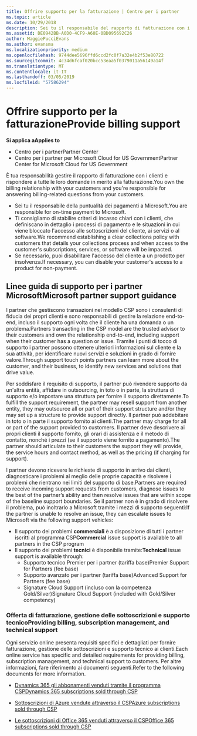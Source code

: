 ```yaml
---
title: Offrire supporto per la fatturazione | Centro per i partner
ms.topic: article
ms.date: 10/29/2018
description: Sei tu il responsabile del rapporto di fatturazione con i tuoi clienti e devi rispondere a tutte le domande relative alla fatturazione che i clienti ti invieranno.
ms.assetid: DE0942BB-A0D0-4CF9-A60E-0BD095692C26
author: MaggiePucciEvans
ms.author: evansma
ms.localizationpriority: medium
ms.openlocfilehash: 9744dee5696ffd6ccd2fc0f7a32e4b2f53e80722
ms.sourcegitcommit: 4c34d6fcaf020bcc53eaa5f0379011a56149a14f
ms.translationtype: MT
ms.contentlocale: it-IT
ms.lasthandoff: 03/05/2019
ms.locfileid: "57586294"
---
```

# <a name="provide-billing-support"></a><span data-ttu-id="82abf-103">Offrire supporto per la fatturazione</span><span class="sxs-lookup"><span data-stu-id="82abf-103">Provide billing support</span></span>

<span data-ttu-id="82abf-104">**Si applica a**</span><span class="sxs-lookup"><span data-stu-id="82abf-104">**Applies to**</span></span>

-  <span data-ttu-id="82abf-105">Centro per i partner</span><span class="sxs-lookup"><span data-stu-id="82abf-105">Partner Center</span></span>
-  <span data-ttu-id="82abf-106">Centro per i partner per Microsoft Cloud for US Government</span><span class="sxs-lookup"><span data-stu-id="82abf-106">Partner Center for Microsoft Cloud for US Government</span></span>


<span data-ttu-id="82abf-107">È tua responsabilità gestire il rapporto di fatturazione con i clienti e rispondere a tutte le loro domande in merito alla fatturazione.</span><span class="sxs-lookup"><span data-stu-id="82abf-107">You own the billing relationship with your customers and you're responsible for answering billing-related questions from your customers.</span></span>

-   <span data-ttu-id="82abf-108">Sei tu il responsabile della puntualità dei pagamenti a Microsoft.</span><span class="sxs-lookup"><span data-stu-id="82abf-108">You are responsible for on-time payment to Microsoft.</span></span>
-   <span data-ttu-id="82abf-109">Ti consigliamo di stabilire criteri di incasso chiari con i clienti, che definiscano in dettaglio i processi di pagamento e le situazioni in cui viene bloccato l'accesso alle sottoscrizioni del cliente, ai servizi o al software.</span><span class="sxs-lookup"><span data-stu-id="82abf-109">We recommend establishing a clear collections policy with customers that details your collections process and when access to the customer's subscriptions, services, or software will be impacted.</span></span>
-   <span data-ttu-id="82abf-110">Se necessario, puoi disabilitare l'accesso del cliente a un prodotto per insolvenza.</span><span class="sxs-lookup"><span data-stu-id="82abf-110">If necessary, you can disable your customer's access to a product for non-payment.</span></span>

## <a name="microsoft-partner-support-guidance"></a><span data-ttu-id="82abf-111">Linee guida di supporto per i partner Microsoft</span><span class="sxs-lookup"><span data-stu-id="82abf-111">Microsoft partner support guidance</span></span>

<span data-ttu-id="82abf-112">I partner che gestiscono transazioni nel modello CSP sono i consulenti di fiducia dei propri clienti e sono responsabili di gestire la relazione end-to-end, incluso il supporto ogni volta che il cliente ha una domanda o un problema.</span><span class="sxs-lookup"><span data-stu-id="82abf-112">Partners transacting in the CSP model are the trusted advisor to their customers and own the relationship end-to-end, including support when their customer has a question or issue.</span></span> <span data-ttu-id="82abf-113">Tramite i punti di tocco di supporto i partner possono ottenere ulteriori informazioni sul cliente e la sua attività, per identificare nuovi servizi e soluzioni in grado di fornire valore.</span><span class="sxs-lookup"><span data-stu-id="82abf-113">Through support touch points partners can learn more about the customer, and their business, to identify new services and solutions that drive value.</span></span>

<span data-ttu-id="82abf-114">Per soddisfare il requisito di supporto, il partner può rivendere supporto da un'altra entità, affidare in outsourcing, in toto o in parte, la struttura di supporto e/o impostare una struttura per fornire il supporto direttamente.</span><span class="sxs-lookup"><span data-stu-id="82abf-114">To fulfill the support requirement, the partner may resell support from another entity, they may outsource all or part of their support structure and/or they may set up a structure to provide support directly.</span></span>  <span data-ttu-id="82abf-115">Il partner può addebitare in toto o in parte il supporto fornito ai clienti.</span><span class="sxs-lookup"><span data-stu-id="82abf-115">The partner may charge for all or part of the support provided to customers.</span></span> <span data-ttu-id="82abf-116">Il partner deve descrivere ai propri clienti il supporto fornito, gli orari di assistenza e il metodo di contatto, nonché i prezzi (se il supporto viene fornito a pagamento).</span><span class="sxs-lookup"><span data-stu-id="82abf-116">The partner should articulate to their customers the support they will provide, the service hours and contact method, as well as the pricing (if charging for support).</span></span> 

<span data-ttu-id="82abf-117">I partner devono ricevere le richieste di supporto in arrivo dai clienti, diagnosticare i problemi al meglio delle proprie capacità e risolvere i problemi che rientrano nei limiti del supporto di base.</span><span class="sxs-lookup"><span data-stu-id="82abf-117">Partners are required to receive incoming support requests from customers, diagnose issues to the best of the partner’s ability and then resolve issues that are within scope of the baseline support boundaries.</span></span> <span data-ttu-id="82abf-118">Se il partner non è in grado di risolvere il problema, può inoltrarlo a Microsoft tramite i mezzi di supporto seguenti:</span><span class="sxs-lookup"><span data-stu-id="82abf-118">If the partner is unable to resolve an issue, they can escalate issues to Microsoft via the following support vehicles:</span></span>

- <span data-ttu-id="82abf-119">Il supporto dei problemi **commerciali** è a disposizione di tutti i partner iscritti al programma CSP</span><span class="sxs-lookup"><span data-stu-id="82abf-119">**Commercial** issue support is available to all partners in the CSP program</span></span>
-   <span data-ttu-id="82abf-120">Il supporto dei problemi **tecnici** è disponibile tramite:</span><span class="sxs-lookup"><span data-stu-id="82abf-120">**Technical** issue support is available through:</span></span>
    -   <span data-ttu-id="82abf-121">Supporto tecnico Premier per i partner (tariffa base)</span><span class="sxs-lookup"><span data-stu-id="82abf-121">Premier Support for Partners (fee base)</span></span>
    -   <span data-ttu-id="82abf-122">Supporto avanzato per i partner (tariffa base)</span><span class="sxs-lookup"><span data-stu-id="82abf-122">Advanced Support for Partners (fee base)</span></span>
    -   <span data-ttu-id="82abf-123">Signature Cloud Support (incluso con la competenza Gold/Silver)</span><span class="sxs-lookup"><span data-stu-id="82abf-123">Signature Cloud Support (included with Gold/Silver competency)</span></span>

### <a name="providing-billing-subscription-management-and-technical-support"></a><span data-ttu-id="82abf-124">Offerta di fatturazione, gestione delle sottoscrizioni e supporto tecnico</span><span class="sxs-lookup"><span data-stu-id="82abf-124">Providing billing, subscription management, and technical support</span></span> 

<span data-ttu-id="82abf-125">Ogni servizio online presenta requisiti specifici e dettagliati per fornire fatturazione, gestione delle sottoscrizioni e supporto tecnico ai clienti.</span><span class="sxs-lookup"><span data-stu-id="82abf-125">Each online service has specific and detailed requirements for providing billing, subscription management, and technical support to customers.</span></span> <span data-ttu-id="82abf-126">Per altre informazioni, fare riferimento ai documenti seguenti.</span><span class="sxs-lookup"><span data-stu-id="82abf-126">Refer to the following documents for more information.</span></span>

-   [<span data-ttu-id="82abf-127">Dynamics 365 gli abbonamenti venduti tramite il programma CSP</span><span class="sxs-lookup"><span data-stu-id="82abf-127">Dynamics 365 subscriptions sold through CSP</span></span>](https://www.microsoftpartnercommunity.com/t5/CSP/Microsoft-Partner-Support-Guidance/m-p/5262#M30)

-   [<span data-ttu-id="82abf-128">Sottoscrizioni di Azure vendute attraverso il CSP</span><span class="sxs-lookup"><span data-stu-id="82abf-128">Azure subscriptions sold through CSP</span></span>](https://www.microsoftpartnercommunity.com/t5/CSP/Microsoft-Partner-Support-Guidance/m-p/5263#M31)

-   [<span data-ttu-id="82abf-129">Le sottoscrizioni di Office 365 venduti attraverso il CSP</span><span class="sxs-lookup"><span data-stu-id="82abf-129">Office 365 subscriptions sold through CSP</span></span>](https://www.microsoftpartnercommunity.com/t5/CSP/Microsoft-Partner-Support-Guidance/m-p/5264#M32)
 

